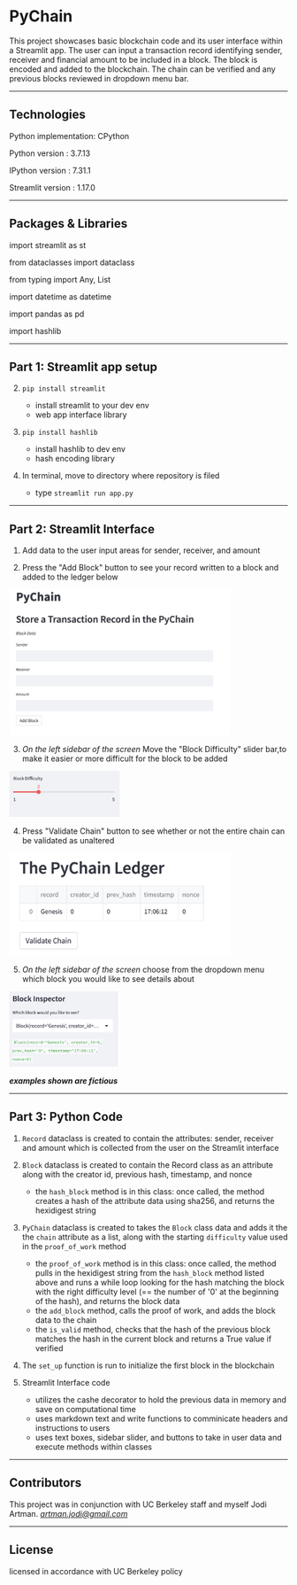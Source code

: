 # PyChain
This project showcases basic blockchain code and its user interface within a Streamlit app.  The user can input a transaction record identifying sender, receiver and financial amount to be included in a block. The block is encoded and added to the blockchain.  The chain can be verified and any previous blocks reviewed in dropdown menu bar.

---

## Technologies

Python implementation: CPython

Python version       : 3.7.13

IPython version      : 7.31.1

Streamlit version    : 1.17.0

---

## Packages & Libraries

import streamlit as st

from dataclasses import dataclass

from typing import Any, List

import datetime as datetime

import pandas as pd

import hashlib

---

## Part 1: Streamlit app setup

2. `pip install streamlit`
    - install streamlit to your dev env
    - web app interface library

2. `pip install hashlib`
    - install hashlib to dev env
    - hash encoding library

3. In terminal, move to directory where repository is filed
    - type `streamlit run app.py`
    
---

## Part 2: Streamlit Interface 

1. Add data to the user input areas for sender, receiver, and amount

2. Press the "Add Block" button to see your record written to a block and added to the ledger below


<img src="./Images/add_block.png" width="400" />


3. *On the left sidebar of the screen* Move the "Block Difficulty" slider bar,to make it easier or more difficult for the block to be added


<img src="./Images/difficulty.png" width="200" />


4. Press "Validate Chain" button to see whether or not the entire chain can be validated as unaltered

<img src="./Images/ledger.png" width="400" />


5. *On the left sidebar of the screen* choose from the dropdown menu which block you would like to see details about

<img src="./Images/inspector.png" width="200" />

***examples shown are fictious*** 

---

## Part 3: Python Code

1. `Record` dataclass is created to contain the attributes: sender, receiver and amount which is collected from the user on the Streamlit interface

2. `Block` dataclass is created to contain the Record class as an attribute along with the creator id, previous hash, timestamp, and nonce
    - the `hash_block` method is in this class: once called, the method creates a hash of the attribute data using sha256, and returns the hexidigest string
    
3. `PyChain` dataclass is created to takes the `Block` class data and adds it the the `chain` attribute as a list, along with the starting `difficulty` value used in the `proof_of_work` method
    - the `proof_of_work` method is in this class: once called, the method pulls in the hexidigest string from the `hash_block` method listed above and runs a while loop looking for the hash matching the block with the right difficulty level (== the number of '0' at the beginning of the hash), and returns the block data
    - the `add_block` method, calls the proof of work, and adds the block data to the chain
    - the `is_valid` method, checks that the hash of the previous block matches the hash in the current block and returns a True value if verified

4. The `set_up` function is run to initialize the first block in the blockchain

4. Streamlit Interface code
    - utilizes the cashe decorator to hold the previous data in memory and save on computational time
    - uses markdown text and write functions to comminicate headers and instructions to users
    - uses text boxes, sidebar slider, and buttons to take in user data and execute methods within classes
    

---

## Contributors

This project was in conjunction with UC Berkeley staff and myself Jodi Artman.  *artman.jodi@gmail.com*

---

## License

licensed in accordance with UC Berkeley policy
